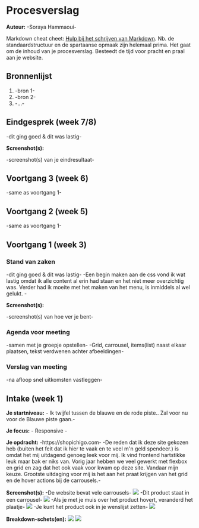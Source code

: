 # Procesverslag
**Auteur:** -Soraya Hammaoui-

Markdown cheat cheet: [Hulp bij het schrijven van Markdown](https://github.com/adam-p/markdown-here/wiki/Markdown-Cheatsheet). Nb. de standaardstructuur en de spartaanse opmaak zijn helemaal prima. Het gaat om de inhoud van je procesverslag. Besteedt de tijd voor pracht en praal aan je website.



## Bronnenlijst
1. -bron 1-
2. -bron 2-
3. -...-



## Eindgesprek (week 7/8)

-dit ging goed & dit was lastig-

**Screenshot(s):**

-screenshot(s) van je eindresultaat-



## Voortgang 3 (week 6)

-same as voortgang 1-



## Voortgang 2 (week 5)

-same as voortgang 1-



## Voortgang 1 (week 3)

### Stand van zaken

-dit ging goed & dit was lastig-
-Een begin maken aan de css vond ik wat lastig omdat ik alle content al erin had staan en het niet meer overzichtig was.
Verder had ik moeite met het maken van het menu, is inmiddels al wel gelukt.  -

**Screenshot(s):**

-screenshot(s) van hoe ver je bent-

### Agenda voor meeting

-samen met je groepje opstellen-
-Grid, carrousel, items(list) naast elkaar plaatsen, tekst verdwenen achter afbeeldingen-

### Verslag van meeting

-na afloop snel uitkomsten vastleggen-



## Intake (week 1)

**Je startniveau:** - Ik twijfel tussen de blauwe en de rode piste.. Zal voor nu voor de Blauwe piste gaan.-

**Je focus:** - Responsive -

**Je opdracht:** -https://shopichigo.com-
-De reden dat ik deze site gekozen heb (buiten het feit dat ik hier te vaak en te veel m'n geld spendeer.) is omdat het mij uitdagend genoeg leek voor mij. Ik vind frontend hartstikke leuk maar bak er niks van. Vorig jaar hebben we veel gewerkt met flexbox en grid en zag dat het ook vaak voor kwam op deze site. Vandaar mijn keuze.
Grootste uitdaging voor mij is het aan het praat krijgen van het grid en de hover actions bij de carrousels.-

**Screenshot(s):**
-De website bevat vele carrousels-
![](images/carrousel.jpg)
-Dit product staat in een carrousel-
![](images/product_1.jpg)
-Als je met je muis over het product hovert, veranderd het plaatje-
![](images/product_2.jpg)
-Je kunt het product ook in je wenslijst zetten-
![](images/product_3.jpg)

**Breakdown-schets(en):** 
![](images/breakdownschets_1.jpeg)
![](images/breakdownschets_2.jpeg)

